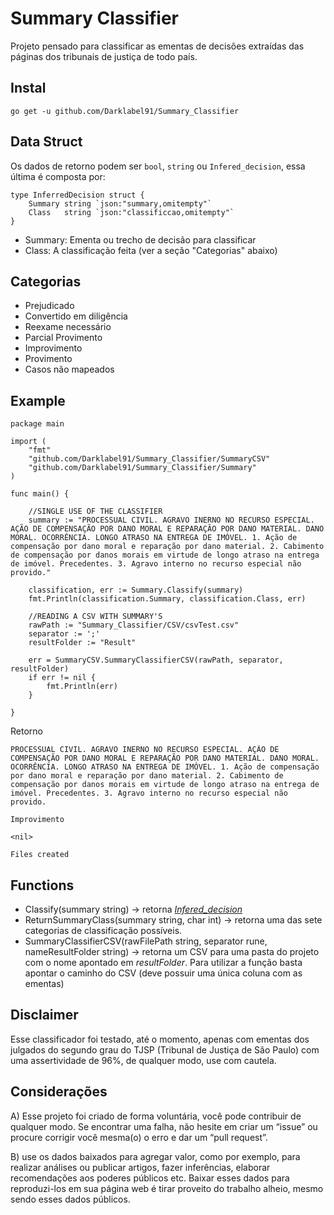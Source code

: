 # Summary Classifier
Projeto pensado para classificar as ementas de decisões extraídas das páginas dos tribunais de justiça de todo país.

## Instal
``` go get -u github.com/Darklabel91/Summary_Classifier ```

## Data Struct
Os dados de retorno podem ser ```bool```, ```string``` ou ```Infered_decision```, essa última é composta por:

``` 
type InferredDecision struct {
	Summary string `json:"summary,omitempty"`
	Class   string `json:"classificcao,omitempty"`
}
```

- Summary: Ementa ou trecho de decisão para classificar
- Class: A classificação feita (ver a seção "Categorias" abaixo)

## Categorias
- Prejudicado
- Convertido em diligência
- Reexame necessário
- Parcial Provimento
- Improvimento
- Provimento
- Casos não mapeados

## Example

``` 
package main

import (
	"fmt"
	"github.com/Darklabel91/Summary_Classifier/SummaryCSV"
	"github.com/Darklabel91/Summary_Classifier/Summary"
)

func main() {

	//SINGLE USE OF THE CLASSIFIER
	summary := "PROCESSUAL CIVIL. AGRAVO INERNO NO RECURSO ESPECIAL. AÇÃO DE COMPENSAÇÃO POR DANO MORAL E REPARAÇÃO POR DANO MATERIAL. DANO MORAL. OCORRÊNCIA. LONGO ATRASO NA ENTREGA DE IMÓVEL. 1. Ação de compensação por dano moral e reparação por dano material. 2. Cabimento de compensação por danos morais em virtude de longo atraso na entrega de imóvel. Precedentes. 3. Agravo interno no recurso especial não provido."

	classification, err := Summary.Classify(summary)
	fmt.Println(classification.Summary, classification.Class, err)

	//READING A CSV WITH SUMMARY'S
	rawPath := "Summary_Classifier/CSV/csvTest.csv"
	separator := ';'
	resultFolder := "Result"

	err = SummaryCSV.SummaryClassifierCSV(rawPath, separator, resultFolder)
	if err != nil {
		fmt.Println(err)
	}

}
 ```
Retorno
``` 
PROCESSUAL CIVIL. AGRAVO INERNO NO RECURSO ESPECIAL. AÇÃO DE COMPENSAÇÃO POR DANO MORAL E REPARAÇÃO POR DANO MATERIAL. DANO MORAL. OCORRÊNCIA. LONGO ATRASO NA ENTREGA DE IMÓVEL. 1. Ação de compensação por dano moral e reparação por dano material. 2. Cabimento de compensação por danos morais em virtude de longo atraso na entrega de imóvel. Precedentes. 3. Agravo interno no recurso especial não provido. 

Improvimento 

<nil>

Files created
 ```

## Functions
- Classify(summary string) -> retorna *[Infered_decision](https://pkg.go.dev/github.com/Darklabel91/Summary_Classifier/Summary#InferredDecision)* 
- ReturnSummaryClass(summary string, char int) -> retorna uma das sete categorias de classificação possíveis.
- SummaryClassifierCSV(rawFilePath string, separator rune, nameResultFolder string) -> retorna um CSV para uma pasta do projeto com o nome apontado em *resultFolder*. Para utilizar a função basta apontar o caminho do CSV (deve possuir uma única coluna com as ementas)

## Disclaimer
Esse classificador foi testado, até o momento, apenas com ementas dos julgados do segundo grau do TJSP (Tribunal de Justiça de São Paulo) com uma assertividade de 96%, de qualquer modo, use com cautela.

## Considerações
A) Esse projeto foi criado de forma voluntária, você pode contribuir de qualquer modo. Se encontrar uma falha, não hesite em criar um “issue” ou  procure corrigir você mesma(o) o erro e dar um “pull request”.

B) use os dados baixados para agregar valor, como por exemplo, para realizar análises ou publicar artigos, fazer inferências, elaborar recomendações aos poderes públicos etc. Baixar esses dados para reproduzi-los em sua página web é tirar proveito do trabalho alheio, mesmo sendo esses dados públicos.
